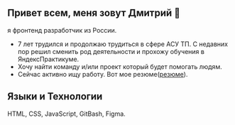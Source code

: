 ## Привет всем, меня зовут Дмитрий 👋

я фронтенд разработчик из России.

- 7 лет трудился и продолжаю трудиться в сфере АСУ ТП. С недавних пор решил сменить род деятельности и прохожу обучения в ЯндексПрактикуме.
- Хочу найти команду и/или проект который будет помогать людям.
- Сейчас активно ищу работу. Вот мое резюме([резюме](https://rostov.hh.ru/resume/29f5057dff03f6e8cb0039ed1f6f34497a4553)).

## Языки и Технологии
HTML, CSS, JavaScript, GitBash, Figma.
